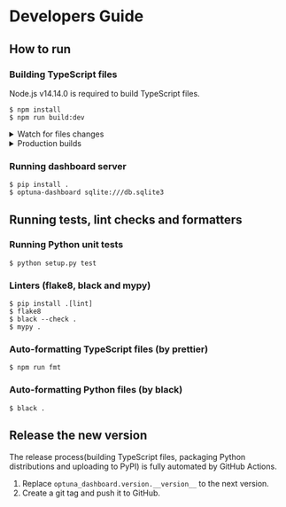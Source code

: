 # Developers Guide

## How to run

### Building TypeScript files

Node.js v14.14.0 is required to build TypeScript files.

```
$ npm install
$ npm run build:dev
```

<details>
<summary>Watch for files changes</summary>

```
$ npm run watch
```

</details>

<details>
<summary>Production builds</summary>

```
$ npm run build:prd
```

</details>

### Running dashboard server

```
$ pip install .
$ optuna-dashboard sqlite:///db.sqlite3
```


## Running tests, lint checks and formatters

### Running Python unit tests

```
$ python setup.py test
```

### Linters (flake8, black and mypy)

```
$ pip install .[lint]
$ flake8
$ black --check .
$ mypy .
```

### Auto-formatting TypeScript files (by prettier)

```
$ npm run fmt
```

### Auto-formatting Python files (by black)

```
$ black .
```


## Release the new version

The release process(building TypeScript files, packaging Python distributions and uploading to PyPI) is fully automated by GitHub Actions.

1. Replace `optuna_dashboard.version.__version__` to the next version.
2. Create a git tag and push it to GitHub.

